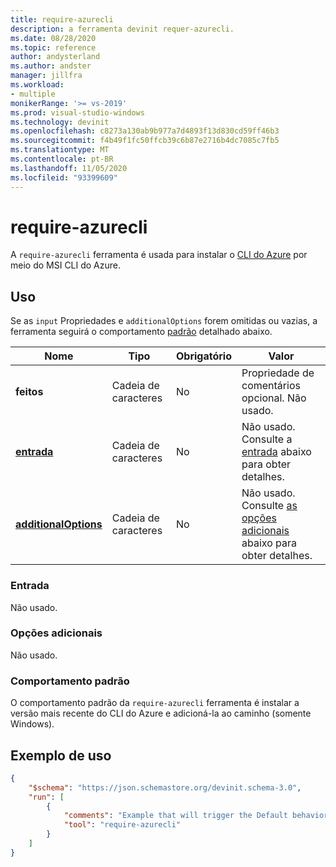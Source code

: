 ```yaml
---
title: require-azurecli
description: a ferramenta devinit requer-azurecli.
ms.date: 08/28/2020
ms.topic: reference
author: andysterland
ms.author: andster
manager: jillfra
ms.workload:
- multiple
monikerRange: '>= vs-2019'
ms.prod: visual-studio-windows
ms.technology: devinit
ms.openlocfilehash: c8273a130ab9b977a7d4893f13d830cd59ff46b3
ms.sourcegitcommit: f4b49f1fc50ffcb39c6b87e2716b4dc7085c7fb5
ms.translationtype: MT
ms.contentlocale: pt-BR
ms.lasthandoff: 11/05/2020
ms.locfileid: "93399609"
---
```

# <a name="require-azurecli"></a>require-azurecli

A `require-azurecli` ferramenta é usada para instalar o [CLI do Azure](/cli/azure/?view=azure-cli-latest&preserve-view=true) por meio do MSI CLI do Azure.

## <a name="usage"></a>Uso

Se as `input` Propriedades e `additionalOptions` forem omitidas ou vazias, a ferramenta seguirá o comportamento [padrão](#default-behavior) detalhado abaixo.

| Nome                                             | Tipo   | Obrigatório | Valor                                                                          |
|--------------------------------------------------|--------|----------|--------------------------------------------------------------------------------|
| **feitos**                                     | Cadeia de caracteres | No       | Propriedade de comentários opcional. Não usado.                                          |
| [**entrada**](#input)                              | Cadeia de caracteres | No       | Não usado. Consulte a [entrada](#input) abaixo para obter detalhes.                               |
| [**additionalOptions**](#additional-options)     | Cadeia de caracteres | No       | Não usado. Consulte [as opções adicionais](#additional-options) abaixo para obter detalhes.     |

### <a name="input"></a>Entrada

Não usado.

### <a name="additional-options"></a>Opções adicionais

Não usado.

### <a name="default-behavior"></a>Comportamento padrão

O comportamento padrão da `require-azurecli` ferramenta é instalar a versão mais recente do CLI do Azure e adicioná-la ao caminho (somente Windows).

## <a name="example-usage"></a>Exemplo de uso

```json
{
    "$schema": "https://json.schemastore.org/devinit.schema-3.0",
    "run": [
        {
            "comments": "Example that will trigger the Default behavior of installing the Azure CLI.",
            "tool": "require-azurecli"
        }
    ]
}
```